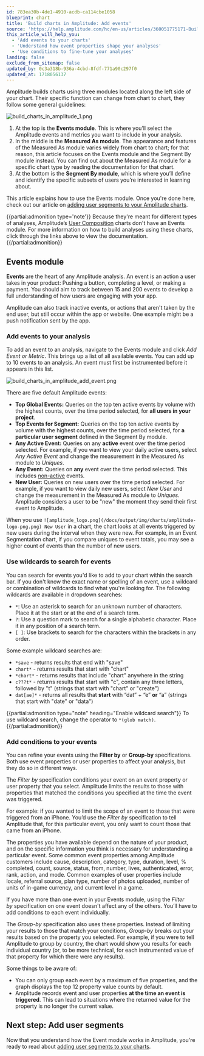 ```yaml
---
id: 783ea30b-4de1-4910-acdb-ca114cbe1058
blueprint: chart
title: 'Build charts in Amplitude: Add events'
source: 'https://help.amplitude.com/hc/en-us/articles/360051775171-Build-charts-in-Amplitude-Add-events'
this_article_will_help_you:
  - 'Add events to your charts'
  - 'Understand how event properties shape your analyses'
  - 'Use conditions to fine-tune your analyses'
landing: false
exclude_from_sitemap: false
updated_by: 0c3a318b-936a-4cbd-8fdf-771a90c297f0
updated_at: 1718056137
---
```

Amplitude builds charts using three modules located along the left side of your chart. Their specific function can change from chart to chart, they follow some general guidelines:

![build_charts_in_amplitude_1.png](/docs/output/img/charts/build-charts-in-amplitude-1-png.png)

1. At the top is the **Events module**. This is where you’ll select the Amplitude events and metrics you want to include in your analysis.
2. In the middle is the **Measured As module**. The appearance and features of the Measured As module varies widely from chart to chart; for that reason, this article focuses on the Events module and the Segment By module instead. You can find out about the Measured As module for a specific chart type by reading the documentation for that chart.
3. At the bottom is the **Segment By module**, which is where you’ll define and identify the specific subsets of users you’re interested in learning about.

This article explains how to use the Events module. Once you're done here, check out our article on [adding user segments to your Amplitude charts](/docs/analytics/charts/build-charts-add-user-segments).

{{partial:admonition type='note'}}
Because they're meant for different types of analyses, Amplitude’s [User Composition](/docs/analytics/charts/compass/compass-aha-moment) charts don't have an Events module. For more information on how to build analyses using these charts, click through the links above to view the documentation.
{{/partial:admonition}}

## Events module

**Events** are the heart of any Amplitude analysis. An event is an action a user takes in your product: Pushing a button, completing a level, or making a payment. You should aim to track between 15 and 200 events to develop a full understanding of how users are engaging with your app.

Amplitude can also track inactive events, or actions that aren't taken by the end user, but still occur within the app or website. One example might be a push notification sent by the app.

### Add events to your analysis

To add an event to an analysis, navigate to the Events module and click *Add Event or Metric*. This brings up a list of all available events. You can add up to 10 events to an analysis. An event must first be instrumented before it appears in this list.

![build_charts_in_amplitude_add_event.png](/docs/output/img/charts/build-charts-in-amplitude-add-event-png.png)

There are five default Amplitude events:

* **Top Global Events:** Queries on the top ten active events by volume with the highest counts, over the time period selected, for **all users in your project**.
* **Top Events for Segment:** Queries on the top ten active events by volume with the highest counts, over the time period selected, for **a particular user segment** defined in the Segment By module.
* **Any Active Event:** Queries on any **active** event over the time period selected. For example, if you want to view your daily active users, select *Any Active Event* and change the measurement in the Measured As module to *Uniques*.
* **Any Event:** Queries on **any** event over the time period selected. This includes [non-active](/docs/admin/account-management/account-settings) events.
* **New User:** Queries on new users over the time period selected. For example, if you want to view daily new users, select *New User* and change the measurement in the Measured As module to *Uniques*. Amplitude considers a user to be "new" the moment they send their first event to Amplitude.

When you use `![amplitude_logo.png](/docs/output/img/charts/amplitude-logo-png.png) New User` in a chart, the chart  looks at all events triggered by new users during the interval when they were new. For example, in an Event Segmentation chart, if you compare uniques to event totals, you may see a higher count of events than the number of new users. 

### Use wildcards to search for events

You can search for events you'd like to add to your chart within the search bar. If you don't know the exact name or spelling of an event, use a wildcard or combination of wildcards to find what you're looking for. The following wildcards are available in dropdown searches: 

* `*`: Use an asterisk to search for an unknown number of characters. Place it at the start or at the end of a search term.
* `?`: Use a question mark to search for a single alphabetic character. Place it in any position of a search term.
* `[ ]`: Use brackets to search for the characters within the brackets in any order.

Some example wildcard searches are:

* `*save` - returns results that end with "save"
* `chart*` - returns results that start with "chart"
* `*chart*` - returns results that include "chart" anywhere in the string
* `c???t*` - returns results that start with "c", contain any three letters, followed by "t" (strings that start with "chart" or "create")
* `dat[ae]*` - returns all results that **start** with “dat” + “e” **or** “a” (strings that start with "date" or "data")

{{partial:admonition type="note" heading="Enable wildcard search"}}
To use wildcard search, change the operator to `*(glob match)`.
{{/partial:admonition}}

### Add conditions to your events

You can refine your events using the **Filter by** or **Group-by** specifications. Both use event properties or user properties to affect your analysis, but they do so in different ways.

The *Filter by* specification conditions your event on an event property or user property that you select. Amplitude limits the results to those with properties that matched the conditions you specified at the time the event was triggered.

For example: if you wanted to limit the scope of an event to those that were triggered from an iPhone. You’d use the *Filter by* specification to tell Amplitude that, for this particular event, you only want to count those that came from an iPhone.

The properties you have available depend on the nature of your product, and on the specific information you think is necessary for understanding a particular event. Some common event properties among Amplitude customers include cause, description, category, type, duration, level, % completed, count, source, status, from, number, lives, authenticated, error, rank, action, and mode. Common examples of user properties include locale, referral source, plan type, number of photos uploaded, number of units of in-game currency, and current level in a game. 

If you have more than one event in your Events module, using the *Filter by* specification on one event doesn't affect any of the others. You’ll have to add conditions to each event individually.

The *Group-by* specification also uses these properties. Instead of limiting your results to those that match your conditions, *Group-by* breaks out your results based on the property you selected. For example, if you were to tell Amplitude to group by country, the chart would show you results for each individual country (or, to be more technical, for each instrumented value of that property for which there were any results).

Some things to be aware of:

* You can only group each event by a maximum of five properties, and the graph displays the top 12 property value counts by default.
* Amplitude records event and user properties **at the time an event is triggered**. This can lead to situations where the returned value for the property is no longer the current value.

## Next step: Add user segments

Now that you understand how the Event module works in Amplitude, you're ready to read about [adding user segments to your charts](/docs/analytics/charts/build-charts-add-user-segments).